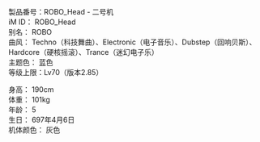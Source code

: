 製品番号：ROBO_Head - 二号机  
iM ID： ROBO_Head  
别名： ROBO  
曲风： Techno（科技舞曲）、Electronic（电子音乐）、Dubstep（回响贝斯）、Hardcore（硬核摇滚）、Trance（迷幻电子乐）  
主题色： 蓝色  
等级上限：Lv70（版本2.85）

身高： 190cm  
体重： 101kg  
年龄： 5   
生日： 697年4月6日  
机体颜色： 灰色